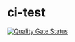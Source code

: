 # ci-test
[![Quality Gate Status](https://sonarcloud.io/api/project_badges/measure?project=kirkfin-tealium_ci-test&metric=alert_status)](https://sonarcloud.io/dashboard?id=kirkfin-tealium_ci-test)